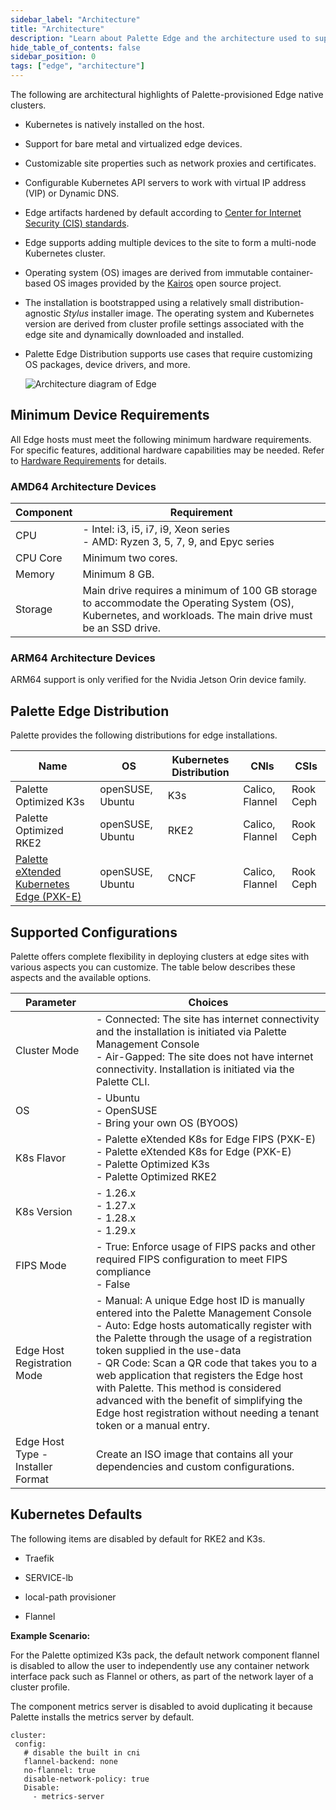 ```yaml
---
sidebar_label: "Architecture"
title: "Architecture"
description: "Learn about Palette Edge and the architecture used to support edge clusters."
hide_table_of_contents: false
sidebar_position: 0
tags: ["edge", "architecture"]
---
```


The following are architectural highlights of Palette-provisioned Edge native clusters.

- Kubernetes is natively installed on the host.

- Support for bare metal and virtualized edge devices.

- Customizable site properties such as network proxies and certificates.

- Configurable Kubernetes API servers to work with virtual IP address (VIP) or Dynamic DNS.

- Edge artifacts hardened by default according to
  [Center for Internet Security (CIS) standards](https://www.cisecurity.org/cis-benchmarks).

- Edge supports adding multiple devices to the site to form a multi-node Kubernetes cluster.

- Operating system (OS) images are derived from immutable container-based OS images provided by the
  [Kairos](http://kairos.io) open source project.

- The installation is bootstrapped using a relatively small distribution-agnostic _Stylus_ installer image. The
  operating system and Kubernetes version are derived from cluster profile settings associated with the edge site and
  dynamically downloaded and installed.

- Palette Edge Distribution supports use cases that require customizing OS packages, device drivers, and more.

  ![Architecture diagram of Edge](/native-edge.webp "#title=An architecture diagram of Palette and all of the components.")

## Minimum Device Requirements

All Edge hosts must meet the following minimum hardware requirements. For specific features, additional hardware
capabilities may be needed. Refer to [Hardware Requirements](./hardware-requirements.md) for details.

### AMD64 Architecture Devices

| Component | Requirement                                                                                                                                               |
| --------- | --------------------------------------------------------------------------------------------------------------------------------------------------------- |
| CPU       | - Intel: i3, i5, i7, i9, Xeon series <br /> - AMD: Ryzen 3, 5, 7, 9, and Epyc series                                                                      |
| CPU Core  | Minimum two cores.                                                                                                                                        |
| Memory    | Minimum 8 GB.                                                                                                                                             |
| Storage   | Main drive requires a minimum of 100 GB storage to accommodate the Operating System (OS), Kubernetes, and workloads. The main drive must be an SSD drive. |

### ARM64 Architecture Devices

ARM64 support is only verified for the Nvidia Jetson Orin device family.

## Palette Edge Distribution

Palette provides the following distributions for edge installations.

| Name                                                                                                     | OS               | Kubernetes Distribution | CNIs            | CSIs      |
| -------------------------------------------------------------------------------------------------------- | ---------------- | ----------------- | --------------- | --------- |
| Palette Optimized K3s                                                                                    | openSUSE, Ubuntu | K3s               | Calico, Flannel | Rook Ceph |
| Palette Optimized RKE2                                                                                   | openSUSE, Ubuntu | RKE2              | Calico, Flannel | Rook Ceph |
| [Palette eXtended Kubernetes Edge (PXK-E)](../../glossary-all.md#palette-extended-kubernetes-edge-pxk-e) | openSUSE, Ubuntu | CNCF              | Calico, Flannel | Rook Ceph |

## Supported Configurations

Palette offers complete flexibility in deploying clusters at edge sites with various aspects you can customize. The
table below describes these aspects and the available options.

| **Parameter**                     | **Choices**                                                                                                                                                                                                                                                                                                                                                                                                                                                                              |
| --------------------------------- | ---------------------------------------------------------------------------------------------------------------------------------------------------------------------------------------------------------------------------------------------------------------------------------------------------------------------------------------------------------------------------------------------------------------------------------------------------------------------------------------- |
| Cluster Mode                      | - Connected: The site has internet connectivity and the installation is initiated via Palette Management Console<br/> - Air-Gapped: The site does not have internet connectivity. Installation is initiated via the Palette CLI.                                                                                                                                                                                                                                                         |
| OS                                | - Ubuntu<br/>- OpenSUSE<br/>- Bring your own OS (BYOOS)                                                                                                                                                                                                                                                                                                                                                                                                                                  |
| K8s Flavor                        | - Palette eXtended K8s for Edge FIPS (PXK-E) <br /> - Palette eXtended K8s for Edge (PXK-E)<br/>- Palette Optimized K3s<br/>- Palette Optimized RKE2                                                                                                                                                                                                                                                                                                                                     |
| K8s Version                       | - 1.26.x<br/>- 1.27.x<br/>- 1.28.x<br/>- 1.29.x                                                                                                                                                                                                                                                                                                                                                                                                                                          |
| FIPS Mode                         | - True: Enforce usage of FIPS packs and other required FIPS configuration to meet FIPS compliance<br/>- False                                                                                                                                                                                                                                                                                                                                                                            |
| Edge Host Registration Mode       | - Manual: A unique Edge host ID is manually entered into the Palette Management Console <br/> - Auto: Edge hosts automatically register with the Palette through the usage of a registration token supplied in the use-data<br/>- QR Code: Scan a QR code that takes you to a web application that registers the Edge host with Palette. This method is considered advanced with the benefit of simplifying the Edge host registration without needing a tenant token or a manual entry. |
| Edge Host Type - Installer Format | Create an ISO image that contains all your dependencies and custom configurations.                                                                                                                                                                                                                                                                                                                                                                                                       |

## Kubernetes Defaults

The following items are disabled by default for RKE2 and K3s.

- Traefik

- SERVICE-lb

- local-path provisioner

- Flannel

**Example Scenario:**

For the Palette optimized K3s pack, the default network component flannel is disabled to allow the user to independently
use any container network interface pack such as Flannel or others, as part of the network layer of a cluster profile.

The component metrics server is disabled to avoid duplicating it because Palette installs the metrics server by default.

```
cluster:
 config:
   # disable the built in cni
   flannel-backend: none
   no-flannel: true
   disable-network-policy: true
   Disable:
     - metrics-server
```
